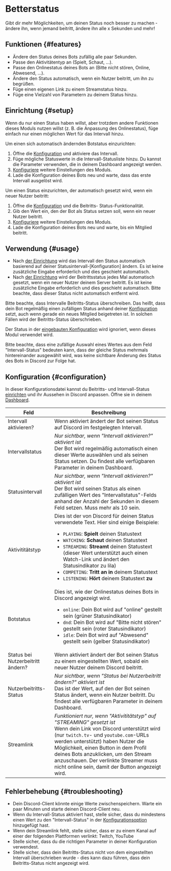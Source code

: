 # Betterstatus

Gibt dir mehr Möglichkeiten, um deinen Status noch besser zu machen - ändere ihn, wenn jemand beitritt, ändere ihn alle
x Sekunden und mehr!

<ModuleOverview moduleName="betterstatus" />

## Funktionen {#features}

* Ändere den Status deines Bots zufällig alle paar Sekunden.
* Passe den Aktivitätentyp an (Spielt, Schaut, …).
* Passe den Onlinestatus deines Bots an (Bitte nicht stören, Online, Abwesend, …).
* Ändere den Status automatisch, wenn ein Nutzer beitritt, um ihn zu begrüßen.
* Füge einen eigenen Link zu einem Streamstatus hinzu.
* Füge eine Vielzahl von Parametern zu deinem Status hinzu.

## Einrichtung {#setup}

Wenn du nur einen Status haben willst, aber trotzdem andere Funktionen dieses Moduls nutzen willst (z. B. die Anpassung
des Onlinestatus), füge einfach nur einen möglichen Wert für das Intervall hinzu.

Um einen sich automatisch ändernden Botstatus einzurichten:

1. Öffne die [Konfiguration](https://scnx.app/de/glink?page=bot/configuration?file=betterstatus%7Cconfig) und aktiviere das
   Intervall.
2. Füge mögliche Statuswerte in die Intervall-Statusliste hinzu. Du kannst die Parameter verwenden, die in deinem Dashboard
   angezeigt werden.
3. [Konfiguriere](#configuration) weitere Einstellungen des Moduls.
4. Lade die Konfiguration deines Bots neu und warte, dass das erste Intervall ausgelöst wird.

Um einen Status einzurichten, der automatisch gesetzt wird, wenn ein neuer Nutzer beitritt:

1. Öffne die [Konfiguration](https://scnx.app/de/glink?page=bot/configuration?file=betterstatus%7Cconfig) und die Beitritts-
   Status-Funktionalität.
2. Gib den Wert ein, den der Bot als Status setzen soll, wenn ein neuer Nutzer beitritt.
3. [Konfiguriere](#configuration) weitere Einstellungen des Moduls.
4. Lade die Konfiguration deines Bots neu und warte, bis ein Mitglied beitritt.

## Verwendung {#usage}

* Nach [der Einrichtung](#setup) wird das Intervall den Status automatisch basierend auf deiner
  Statusintervall-[Konfiguration] ändern. Es ist keine zusätzliche Eingabe erforderlich und dies geschieht automatisch.
* Nach [der Einrichtung](#setup) wird der Beitrittsstatus jedes Mal automatisch gesetzt, wenn ein neuer Nutzer deinem Server
  beitritt. Es ist keine zusätzliche Eingabe erforderlich und dies geschieht automatisch. Bitte beachte, dass dieser Status
  nicht automatisch entfernt wird.

Bitte beachte, dass Intervalle Beitritts-Status überschreiben. Das heißt, dass dein Bot regelmäßig einen zufälligen Status
anhand deiner [Konfiguration](#configuration) setzt, auch wenn gerade ein neues Mitglied beigetreten ist. In solchen Fällen
wird der Beitritts-Status überschrieben.

Der Status in der [eingebauten Konfiguration](https://scnx.app/de/glink?page=bot/configuration?file=bot%7Cconfig) wird
ignoriert, wenn dieses Modul verwendet wird.

Bitte beachte, dass eine zufällige Auswahl eines Wertes aus dem Feld "Intervall-Status" bedeuten kann, dass der gleiche Status
mehrmals hintereinander ausgewählt wird, was keine sichtbare Änderung des Status des Bots in Discord zur Folge hat.

## Konfiguration {#configuration}

In dieser Konfigurationsdatei kannst du Beitritts- und Intervall-Status [einrichten](#setup) und ihr Aussehen in Discord
anpassen. Öffne sie in
deinem [Dashboard](https://scnx.app/de/glink?page=bot/configuration?file=betterstatus%7Cconfig).

| Feld                        | Beschreibung                                                                                                                                                                                                                                                                                                                                                                                                                                                                                       |
|-----------------------------|---------------------------------------------------------------------------------------------------------------------------------------------------------------------------------------------------------------------------------------------------------------------------------------------------------------------------------------------------------------------------------------------------------------------------------------------------------------------------------------------------|
| Intervall aktivieren?       | Wenn aktiviert ändert der Bot seinen Status auf Discord im festgelegten Intervall.                                                                                                                                                                                                                                                                                                                                                                                                                 |
| Intervallstatus             | *Nur sichtbar, wenn "Intervall aktivieren?" aktiviert ist*<br/>Der Bot wird regelmäßig automatisch einen dieser Werte auswählen und als seinen Status setzen. Du findest alle verfügbaren Parameter in deinem Dashboard.                                                                                                                                                                                                                                                                                            |
| Statusintervall             | *Nur sichtbar, wenn "Intervall aktivieren?" aktiviert ist*<br/>Der Bot wird seinen Status als einen zufälligen Wert des "Intervallstatus"-Felds anhand der Anzahl der Sekunden in diesem Feld setzen. Muss mehr als 10 sein.                                                                                                                                                                                                                                                                            |
| Aktivititätstyp               | Dies ist der von Discord für deinen Status verwendete Text. Hier sind einige Beispiele:<br/><ul><li><code>PLAYING</code>: **Spielt** deinen Statustext</li><li><code>WATCHING</code>: **Schaut** deinen Statustext</li><li><code>STREAMING</code>: **Streamt** deinen Statustext (dieser Wert unterstützt auch einen Watch-Link und ändert den Statusindikator zu lila)</li><li><code>COMPETING</code>: **Tritt an in** deinem Statustext</li><li><code>LISTENING</code>: **Hört** deinem Statustext **zu**</li></ul> |
| Botstatus                  | Dies ist, wie der Onlinestatus deines Bots in Discord angezeigt wird.<br/><ul><li><code>online</code>: Dein Bot wird auf "online" gestellt sein (grüner Statusindikator)</li><li><code>dnd</code>: Dein Bot wird auf "Bitte nicht stören" gestellt sein (roter Statusindikator)</li><li><code>idle</code>: Dein Bot wird auf "Abwesend" gestellt sein (gelber Statusindikator)</li></ul>                                                                                                                                                                   |
| Status bei Nutzerbeitritt ändern? | Wenn aktiviert ändert der Bot seinen Status zu einem eingestellten Wert, sobald ein neuer Nutzer deinem Discord beitritt.                                                                                                                                                                                                                                                                                                                                                                                          |
| Nutzerbeitritts-Status            | *Nur sichtbar, wenn "Status bei Nutzerbeitritt ändern?" aktiviert ist*<br/>Das ist der Wert, auf den der Bot seinen Status ändert, wenn ein Nutzer beitritt. Du findest alle verfügbaren Parameter in deinem Dashboard.                                                                                                                                                                                                                                                                                             |
| Streamlink              | *Funktioniert nur, wenn "Aktivititätstyp" auf "STREAMING" gesetzt ist*<br/>Wenn dein Link von Discord unterstützt wird (nur `twitch.tv`- und `youtube.com`-URLs werden unterstützt) haben Nutzer die Möglichkeit, einen Button in dem Profil deines Bots anzuklicken, um den Stream anzuschauen. Der verlinkte Streamer muss nicht online sein, damit der Button angezeigt wird.                                                                                                                                                                        |

## Fehlerbehebung {#troubleshooting}

* Dein Discord-Client könnte einige Werte zwischenspeichern. Warte ein paar Minuten und starte deinen Discord-Client neu.
* Wenn du Intervall-Status aktiviert hast, stelle sicher, dass du mindestens einen Wert zu den "Intervall-Status" in der
  <a href="#configuration">Konfigurationsoption</a> hinzugefügt hast.
* Wenn dein Streamlink fehlt, stelle sicher, dass er zu einem Kanal auf einer der folgenden Plattformen verlinkt:
  Twitch, YouTube
* Stelle sicher, dass du die richtigen Parameter in deiner Konfiguration verwendest.
* Stelle sicher, dass dein Beitritts-Status nicht von dem eingestellten Intervall überschrieben wurde - dies kann dazu
  führen, dass dein Beitritts-Status nicht angezeigt wird.
